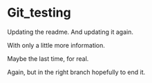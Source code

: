 # Git_testing

Updating the readme. And updating it again.

With only a little more information.

Maybe the last time, for real.

Again, but in the right branch hopefully to end it.